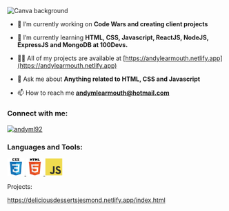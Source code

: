 ![Canva background](https://user-images.githubusercontent.com/108182837/200114175-d4e1a176-3368-4d55-b3b6-4d1dd11eaced.jpeg)

- 🔭 I’m currently working on **Code Wars and creating client projects**

- 🌱 I’m currently learning **HTML, CSS, Javascript, ReactJS, NodeJS, ExpressJS and MongoDB at 100Devs.**

- 👨‍💻 All of my projects are available at [https://andylearmouth.netlify.app](https://andylearmouth.netlify.app)

- 💬 Ask me about **Anything related to HTML, CSS and Javascript**

- 📫 How to reach me **andymlearmouth@hotmail.com**

<h3 align="left">Connect with me:</h3>
<p align="left">
<a href="https://twitter.com/andyml92" target="blank"><img align="center" src="https://raw.githubusercontent.com/rahuldkjain/github-profile-readme-generator/master/src/images/icons/Social/twitter.svg" alt="andyml92" height="30" width="40" /></a>
</p>

<h3 align="left">Languages and Tools:</h3>
<p align="left"> <a href="https://www.w3schools.com/css/" target="_blank" rel="noreferrer"> <img src="https://raw.githubusercontent.com/devicons/devicon/master/icons/css3/css3-original-wordmark.svg" alt="css3" width="40" height="40"/> </a> <a href="https://www.w3.org/html/" target="_blank" rel="noreferrer"> <img src="https://raw.githubusercontent.com/devicons/devicon/master/icons/html5/html5-original-wordmark.svg" alt="html5" width="40" height="40"/> </a> <a href="https://developer.mozilla.org/en-US/docs/Web/JavaScript" target="_blank" rel="noreferrer"> <img src="https://raw.githubusercontent.com/devicons/devicon/master/icons/javascript/javascript-original.svg" alt="javascript" width="40" height="40"/> </a> </p>

Projects:

https://deliciousdessertsjesmond.netlify.app/index.html
